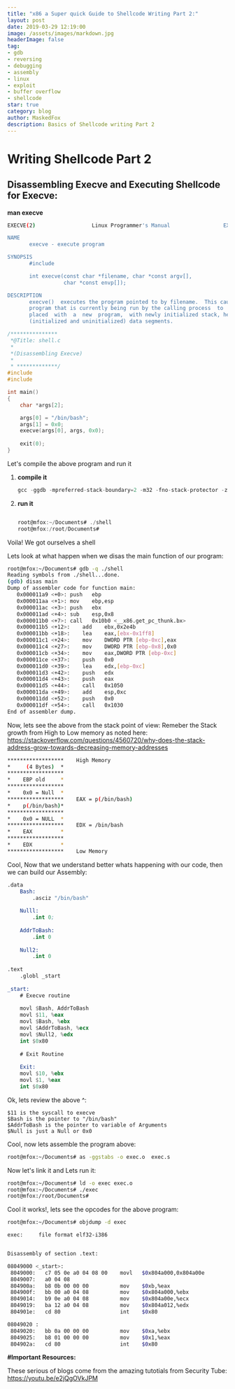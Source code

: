 ```yaml
---
title: "x86 a Super quick Guide to Shellcode Writing Part 2:"
layout: post
date: 2019-03-29 12:19:00
image: /assets/images/markdown.jpg
headerImage: false
tag:
- gdb
- reversing
- debugging
- assembly
- linux
- exploit
- buffer overflow
- shellcode
star: true
category: blog
author: MaskedFox
description: Basics of Shellcode writing Part 2
---
```



# **Writing Shellcode Part 2**

## **Disassembling Execve and Executing Shellcode for Execve:**

**man execve**

```bash
EXECVE(2)                  Linux Programmer's Manual                 EXECVE(2)

NAME
       execve - execute program

SYNOPSIS
       #include 

       int execve(const char *filename, char *const argv[],
                  char *const envp[]);

DESCRIPTION
       execve()  executes the program pointed to by filename.  This causes the
       program that is currently being run by the calling process  to  be  re‐
       placed  with  a  new  program,  with newly initialized stack, heap, and
       (initialized and uninitialized) data segments.
```

```c
/***************
 *@Title: shell.c
 *
 *(Disassembling Execve)
 *
 * *************/
#include 
#include 

int main()
{
	char *args[2];

 	args[0] = "/bin/bash";
	args[1] = 0x0;
	execve(args[0], args, 0x0);
	
	exit(0);
}

```

Let's compile the above program and run it

1.  **compile it**
    
    ```c
    gcc -ggdb -mpreferred-stack-boundary=2 -m32 -fno-stack-protector -z execstack shell.c -o shell
    ```
    
2.  **run it**
    
    ```c
    
    root@mfox:~/Documents# ./shell
    root@mfox:/root/Documents# 
    ```
    

Voila! We got ourselves a shell

Lets look at what happen when we disas the main function of our program:

```bash
root@mfox:~/Documents# gdb -q ./shell
Reading symbols from ./shell...done.
(gdb) disas main
Dump of assembler code for function main:
   0x000011a9 <+0>:	push   ebp
   0x000011aa <+1>:	mov    ebp,esp
   0x000011ac <+3>:	push   ebx
   0x000011ad <+4>:	sub    esp,0x8
   0x000011b0 <+7>:	call   0x10b0 <__x86.get_pc_thunk.bx>
   0x000011b5 <+12>:	add    ebx,0x2e4b
   0x000011bb <+18>:	lea    eax,[ebx-0x1ff8]
   0x000011c1 <+24>:	mov    DWORD PTR [ebp-0xc],eax
   0x000011c4 <+27>:	mov    DWORD PTR [ebp-0x8],0x0
   0x000011cb <+34>:	mov    eax,DWORD PTR [ebp-0xc]
   0x000011ce <+37>:	push   0x0
   0x000011d0 <+39>:	lea    edx,[ebp-0xc]
   0x000011d3 <+42>:	push   edx
   0x000011d4 <+43>:	push   eax
   0x000011d5 <+44>:	call   0x1050 
   0x000011da <+49>:	add    esp,0xc
   0x000011dd <+52>:	push   0x0
   0x000011df <+54>:	call   0x1030 
End of assembler dump.

```

Now, lets see the above from the stack point of view: Remeber the Stack growth from High to Low memory as noted here: https://stackoverflow.com/questions/4560720/why-does-the-stack-address-grow-towards-decreasing-memory-addresses

```bash
******************    High Memory                    
*     (4 Bytes)  *
******************
*    EBP old     *
******************
*    0x0 = Null  * 
******************    EAX = p(/bin/bash)
*    p(/bin/bash)*
******************
*    0x0 = NULL  * 
******************    EDX = /bin/bash
*    EAX         *
******************
*    EDX         *
******************    Low Memory
```

Cool, Now that we understand better whats happening with our code, then we can build our Assembly:

```nasm
.data
    Bash:
        .asciz "/bin/bash"
        
    Nulll:
        .int 0;
        
    AddrToBash:
        .int 0
        
    Null2:
        .int 0
        
.text
    .globl _start
    
_start:
    # Execve routine
    
    movl $Bash, AddrToBash
    movl $11, %eax
    movl $Bash, %ebx
    movl $AddrToBash, %ecx
    movl $Null2, %edx
    int $0x80
    
    # Exit Routine
    
    Exit:
    movl $10, %ebx
    movl $1, %eax
    int $0x80 
```

Ok, lets review the above ^:

```
$11 is the syscall to execve
$Bash is the pointer to "/bin/bash"
$AddrToBash is the pointer to variable of Arguments
$Null is just a Null or 0x0
```

Cool, now lets assemble the program above:

```bash
root@mfox:~/Documents# as -ggstabs -o exec.o  exec.s
```

Now let's link it and Lets run it:

```bash
root@mfox:~/Documents# ld -o exec exec.o
root@mfox:~/Documents# ./exec 
root@mfox:/root/Documents# 

```

Cool it works!, lets see the opcodes for the above program:

```bash
root@mfox:~/Documents# objdump -d exec

exec:     file format elf32-i386


Disassembly of section .text:

08049000 <_start>:
 8049000:	c7 05 0e a0 04 08 00 	movl   $0x804a000,0x804a00e
 8049007:	a0 04 08 
 804900a:	b8 0b 00 00 00       	mov    $0xb,%eax
 804900f:	bb 00 a0 04 08       	mov    $0x804a000,%ebx
 8049014:	b9 0e a0 04 08       	mov    $0x804a00e,%ecx
 8049019:	ba 12 a0 04 08       	mov    $0x804a012,%edx
 804901e:	cd 80                	int    $0x80

08049020 :
 8049020:	bb 0a 00 00 00       	mov    $0xa,%ebx
 8049025:	b8 01 00 00 00       	mov    $0x1,%eax
 804902a:	cd 80                	int    $0x80

```

**#Important Resources:**

These serious of blogs come from the amazing tutotials from Security Tube: https://youtu.be/e2jQgOVkJPM
